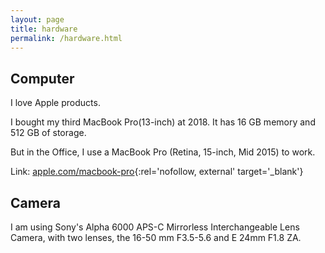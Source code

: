 ```yaml
---
layout: page
title: hardware
permalink: /hardware.html
---
```


## Computer

I love Apple products.

I bought my third MacBook Pro(13-inch) at 2018. It has 16 GB memory and 512 GB of
storage.

But in the Office, I use a MacBook Pro (Retina, 15-inch, Mid 2015) to work.

Link: [apple.com/macbook-pro](//www.apple.com/macbook-pro/){:rel='nofollow, external' target='_blank'}

## Camera

I am using Sony's Alpha 6000 APS-C Mirrorless Interchangeable Lens Camera,
with two lenses, the 16-50 mm F3.5-5.6 and  E 24mm F1.8 ZA.
